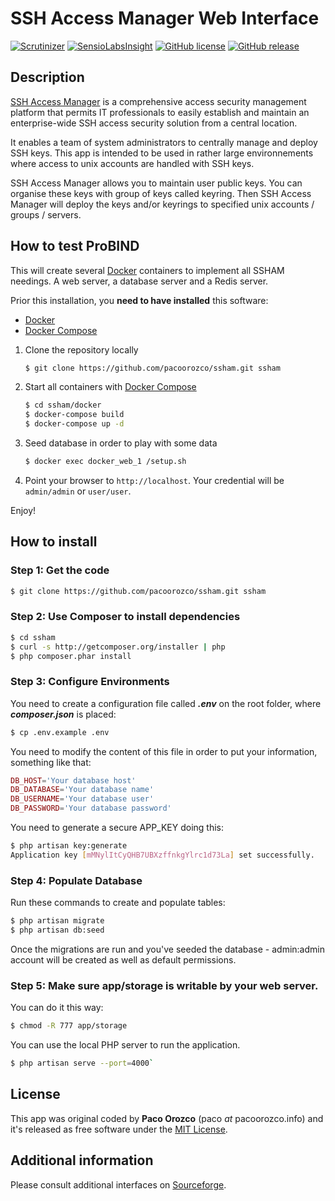 # SSH Access Manager Web Interface

[![Scrutinizer](https://img.shields.io/scrutinizer/g/pacoorozco/ssham.svg?style=flat-square)](https://scrutinizer-ci.com/g/pacoorozco/ssham)
[![SensioLabsInsight](https://img.shields.io/sensiolabs/i/803ad655-408a-469f-8389-8e5fe0338cec.svg)](https://insight.sensiolabs.com/projects/803ad655-408a-469f-8389-8e5fe0338cec)
[![GitHub license](https://img.shields.io/github/license/pacoorozco/ssham.svg)](https://github.com/pacoorozco/ssham/blob/master/LICENSE)
[![GitHub release](https://img.shields.io/github/tag/pacoorozco/ssham.svg?style=flat-square)](https://github.com/pacoorozco/ssham/releases)

## Description

[SSH Access Manager](http://sourceforge.net/projects/ssham/) is a comprehensive access security management platform that permits IT professionals to easily establish and maintain an enterprise-wide SSH access security solution from a central location.

It enables a team of system administrators to centrally manage and deploy SSH keys. This app is intended to be used in rather large environnements where access to unix accounts are handled with SSH keys.

SSH Access Manager allows you to maintain user public keys. You can organise these keys with group of keys called keyring. Then SSH Access Manager will deploy the keys and/or keyrings to specified unix accounts / groups / servers.


## How to test ProBIND

This will create several [Docker](https://www.docker.com/) containers to implement all SSHAM needings. A web server, a database server and a Redis server.

Prior this installation, you **need to have installed** this software:

* [Docker](https://www.docker.com/)
* [Docker Compose](https://docs.docker.com/compose/)

1. Clone the repository locally

    ```bash
    $ git clone https://github.com/pacoorozco/ssham.git ssham
    ```
2. Start all containers with [Docker Compose](https://docs.docker.com/compose/)

    ```bash
    $ cd ssham/docker
    $ docker-compose build
    $ docker-compose up -d
    ```
3. Seed database in order to play with some data


    ```bash
    $ docker exec docker_web_1 /setup.sh 
    ```
4. Point your browser to `http://localhost`. Your credential will be `admin/admin` or `user/user`.

Enjoy!

## How to install
### Step 1: Get the code

```bash
$ git clone https://github.com/pacoorozco/ssham.git ssham
```

### Step 2: Use Composer to install dependencies

```bash
$ cd ssham
$ curl -s http://getcomposer.org/installer | php
$ php composer.phar install
```

### Step 3: Configure Environments

You need to create a configuration file called ***.env*** on the root folder, where ***composer.json*** is placed:

```bash
$ cp .env.example .env
```
You need to modify the content of this file in order to put your information, something like that:

```php
DB_HOST='Your database host'
DB_DATABASE='Your database name'
DB_USERNAME='Your database user'
DB_PASSWORD='Your database password'
```
You need to generate a secure APP_KEY doing this:

```bash
$ php artisan key:generate
Application key [mMNylItCyQHB7UBXzffnkgYlrc1d73La] set successfully.
```
### Step 4: Populate Database
Run these commands to create and populate tables:

```bash
$ php artisan migrate
$ php artisan db:seed
```
Once the migrations are run and you've seeded the database -  admin:admin account will be created as well as default permissions.

### Step 5: Make sure app/storage is writable by your web server.

You can do it this way:

```bash
$ chmod -R 777 app/storage
```

You can use the local PHP server to run the application.

```bash
$ php artisan serve --port=4000`
```

## License

This app was original coded by **Paco Orozco** (paco _at_ pacoorozco.info) and it's released as free software under the [MIT License](https://github.com/pacoorozco/ssham/blob/master/LICENSE).

## Additional information
Please consult additional interfaces on [Sourceforge](http://sourceforge.net/projects/ssham/).

